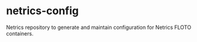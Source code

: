 # netrics-config
Netrics repository to generate and maintain configuration for Netrics FLOTO containers.

